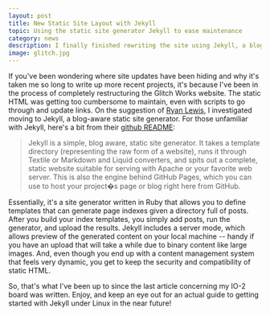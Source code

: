 ```yaml
---
layout: post
title: New Static Site Layout with Jekyll
topic: Using the static site generator Jekyll to ease maintenance
category: news
description: I finally finished rewriting the site using Jekyll, a blog-aware static site generator written in Ruby. Although the process required reformatting all existing site content, the move appears to have been well worth it! Expect a higher frequency of updates now that writing an article only involves creating a textfile and executing a script.
image: glitch.jpg
---
```


If you've been wondering where site updates have been hiding and why it's taken me so long to write up more recent projects, it's because I've been in the process of completely restructuring the Glitch Works website. The static HTML was getting too cumbersome to maintain, even with scripts to go through and update links. On the suggestion of [Ryan Lewis](https://github.com/c00lryguy), I investigated moving to Jekyll, a blog-aware static site generator. For those unfamiliar with Jekyll, here's a bit from their [github README](https://github.com/mojombo/jekyll/blob/master/README.textile):

>Jekyll is a simple, blog aware, static site generator. It takes a template directory (representing the raw form of a website), runs it through Textile or Markdown and Liquid converters, and spits out a complete, static website suitable for serving with Apache or your favorite web server. This is also the engine behind GitHub Pages, which you can use to host your project�s page or blog right here from GitHub.

Essentially, it's a site generator written in Ruby that allows you to define templates that can generate page indexes given a directory full of posts. After you build your index templates, you simply add posts, run the generator, and upload the results. Jekyll includes a server mode, which allows preview of the generated content on your local machine -- handy if you have an upload that will take a while due to binary content like large images. And, even though you end up with a content management system that feels very dynamic, you get to keep the security and compatibility of static HTML.

So, that's what I've been up to since the last article concerning my IO-2 board was written. Enjoy, and keep an eye out for an actual guide to getting started with Jekyll under Linux in the near future!
